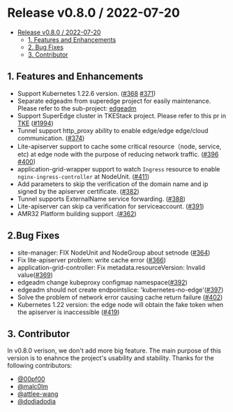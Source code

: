 # Release v0.8.0 / 2022-07-20

* [Release v0.8.0 / 2022-07-20](#release-v080--2022-07-20)
    * [1. Features and Enhancements](#1-features-and-enhancements)
    * [2. Bug Fixes](#2bug-fixes)
    * [3. Contributor](#3-contributor)

## 1. Features and Enhancements

- Support Kubernetes 1.22.6 version. ([#368](https://github.com/superedge/superedge/pull/368) [#371](https://github.com/superedge/superedge/pull/371))
-	Separate edgeadm from superedge project for easily maintenance. Please refer to the sub-project: [edgeadm](https://github.com/superedge/edgeadm)
- Support SuperEdge cluster in TKEStack project. Please refer to this pr in [TKE](https://github.com/tkestack/tke) ([#1994](https://github.com/tkestack/tke/pull/1994))
-	Tunnel support http_proxy ability to enable edge/edge edge/cloud communication. ([#374](https://github.com/superedge/superedge/pull/374))
-	Lite-apiserver support to cache some critical resource（node, service, etc) at edge node with the purpose of reducing network traffic. ([#396](https://github.com/superedge/superedge/pull/396) [#400](https://github.com/superedge/superedge/pull/400))
-	application-grid-wrapper support to watch `Ingress` resource to enable `nginx-ingress-controller` at NodeUnit. ([#411](https://github.com/superedge/superedge/pull/411))
-	Add parameters to skip the verification of the domain name and ip signed by the apiserver certificate. ([#382](https://github.com/superedge/superedge/pull/382))
-	Tunnel supports ExternalName service forwarding. ([#388](https://github.com/superedge/superedge/pull/388))
-	Lite-apiserver can skip ca verification for serviceaccount. ([#391](https://github.com/superedge/superedge/pull/391))
-	AMR32 Platform building support .([#362](https://github.com/superedge/superedge/pull/362))

## 2.Bug Fixes

* site-manager: FIX NodeUnit and NodeGroup about setnode ([#364](https://github.com/superedge/superedge/pull/364))
* Fix lite-apiserver problem: write cache error ([#366](https://github.com/superedge/superedge/pull/366))
* application-grid-controller: Fix metadata.resourceVersion: Invalid value([#369](https://github.com/superedge/superedge/pull/369))
* edgeadm change kubeproxy configmap namespace([#392](https://github.com/superedge/superedge/pull/392))
* edgeadm should not create endpointslice: 'kubernetes-no-edge'([#397](https://github.com/superedge/superedge/pull/397))
* Solve the problem of network error causing cache return failure ([#402](https://github.com/superedge/superedge/pull/402))
* Kubernetes 1.22 version: the edge node will obtain the fake token when the apiserver is inaccessible ([#419](https://github.com/superedge/superedge/pull/419))

## 3. Contributor

In  v0.8.0 verison, we don't add more big feature. The main purpose of this version is to enahnce the project's usability and stability. Thanks for the following contributors: 

-   [@00pf00](https://github.com/00pf00)
-   [@malc0lm](https://github.com/malc0lm)
-   [@attlee-wang](https://github.com/attlee-wang)
-   [@dodiadodia](https://github.com/dodiadodia)

